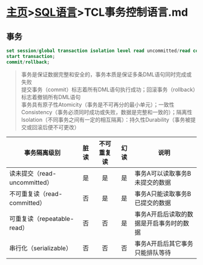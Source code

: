 # [主页](../README.md)>[SQL语言](SQL语言.md)>TCL事务控制语言.md

## 事务

```SQL
set session/global transaction isolation level read uncommitted/read committed/repeatable read/serializable;
start transaction;
commit/rollback;
```

>事务是保证数据完整和安全的，事务本质是保证多条DML语句同时完成或失败  
>提交事务（commit）标志着所有DML语句执行成功；回滚事务（rollback）标志着撤销所有DML语句  
>事务具有原子性Atomicity（事务是不可再分的最小单元）；一致性Consistency（事务必须同时成功或失败，数据是完整和一致的）；隔离性Isolation（不同事务之间有一定的相互隔离）：持久性Durability（事务被提交或回滚后便不可更改）

|事务隔离级别|脏读|不可重复读|幻读|说明|
|--|:--:|:--:|:--:|--|
|读未提交（read-uncommitted）|是|是|是|事务A可以读取事务B未提交的数据|
|不可重复读（read-committed）|否|是|是|事务A只能读取事务B已提交的数据|
|可重复读（repeatable-read）|否|否|是|事务A开启后读取的数据是开启事务时的数据|
|串行化（serializable）|否|否|否|事务A开启后其它事务只能排队等待|
